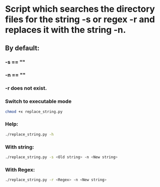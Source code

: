 # Script which searches the directory files for the string -s or regex -r and replaces it with the string -n.

## By default:
### -s == ""
### -n == ""
### -r does not exist.

### Switch to executable mode
```bash
chmod +x replace_string.py
```
### Help:
```bash
./replace_string.py -h
```
### With string:
```bash
./replace_string.py -s <Old string> -n <New string>
```
### With Regex:
```bash
./replace_string.py -r <Regex> -n <New string>
```